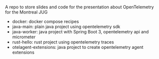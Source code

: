 A repo to store slides and code for the presentation about OpenTelemetry for the Montreal JUG

* docker: docker compose recipes
* java-main: plain java project using opentelemetry sdk
* java-worker: java project with Spring Boot 3, opentelemetry api and micrometer
* rust-hello: rust project using opentelemetry traces
* otelagent-extensions: java project to create opentelemetry agent extensions
